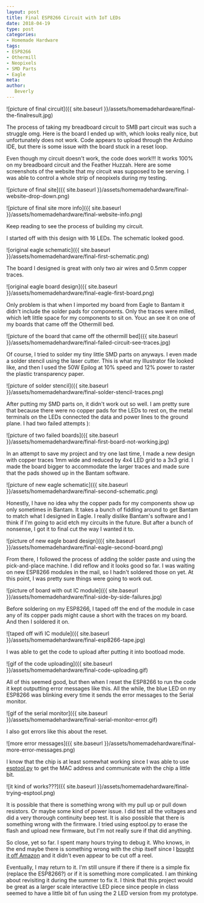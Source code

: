 ```yaml
---
layout: post
title: Final ESP8266 Circuit with IoT LEDs
date: 2018-04-19
type: post
categories:
- Homemade Hardware
tags:
- ESP8266
- Othermill
- Neopixels
- SMD Parts
- Eagle
meta:
author:
   Beverly
---
```

![picture of final circuit]({{ site.baseurl }}/assets/homemadehardware/final-the-finalresult.jpg)

The process of taking my breadboard circuit to SMB part circuit was such a struggle omg. Here is the board I ended up with, which looks really nice, but unfortunately does not work. Code appears to upload through the Arduino IDE, but there is some issue with the board stuck in a reset loop.

Even though my circuit doesn't work, the code does work!!! It works 100% on my breadboard circuit and the Feather Huzzah. Here are some screenshots of the website that my circuit was supposed to be serving. I was able to control a whole strip of neopixels during my testing. 

![picture of final site]({{ site.baseurl }}/assets/homemadehardware/final-website-drop-down.png)

![picture of final site more info]({{ site.baseurl }}/assets/homemadehardware/final-website-info.png)

Keep reading to see the process of building my circuit.

<!--more-->

I started off with this design with 16 LEDs. The schematic looked good.

![original eagle schematic]({{ site.baseurl }}/assets/homemadehardware/final-first-schematic.png)

The board I designed is great with only two air wires and 0.5mm copper traces.

![original eagle board design]({{ site.baseurl }}/assets/homemadehardware/final-eagle-first-board.png)

Only problem is that when I imported my board from Eagle to Bantam it didn't include the solder pads for components. Only the traces were milled, which left little space for my components to sit on. Youc an see it on one of my boards that came off the Othermill bed.

![picture of the board that came off the othermill bed]({{ site.baseurl }}/assets/homemadehardware/final-failed-circuit-see-traces.jpg)

Of course, I tried to solder my tiny little SMD parts on anyways. I even made a solder stencil using the laser cutter. This is what my Illustrator file looked like, and then I used the 50W Epilog at 10% speed and 12% power to raster the plastic transparency paper.

![picture of solder stencil]({{ site.baseurl }}/assets/homemadehardware/final-solder-stencil-traces.png)

 After putting my SMD parts on, it didn't work out so well. I am pretty sure that because there were no copper pads for the LEDs to rest on, the metal terminals on the LEDs connected the data and power lines to the ground plane. I had two failed attempts ):

![picture of two failed boards]({{ site.baseurl }}/assets/homemadehardware/final-first-board-not-working.jpg)

In an attempt to save my project and try one last time, I made a new design with copper traces 1mm wide and reduced by 4x4 LED grid to a 3x3 grid. I made the board bigger to accommodate the larger traces and made sure that the pads showed up in the Bantam software.

![picture of new eagle schematic]({{ site.baseurl }}/assets/homemadehardware/final-second-schematic.png)

Honestly, I have no idea why the copper pads for my components show up only sometimes in Bantam. It takes a bunch of fiddling around to get Bantam to match what I designed in Eagle. I really dislike Bantam's software and I think if I'm going to acid etch my circuits in the future. But after a bunch of nonsense, I got it to final cut the way I wanted it to.

![picture of new eagle board design]({{ site.baseurl }}/assets/homemadehardware/final-eagle-second-board.png)

From there, I followed the process of adding the solder paste and using the pick-and-place machine. I did reflow and it looks good so far. I was waiting on new ESP8266 modules in the mail, so I hadn't soldered those on yet. At this point, I was pretty sure things were going to work out.

![picture of board with out IC module]({{ site.baseurl }}/assets/homemadehardware/final-side-by-side-failures.jpg)

Before soldering on my ESP8266, I taped off the end of the module in case any of its copper pads might cause a short with the traces on my board. And then I soldered it on.

![taped off wifi IC module]({{ site.baseurl }}/assets/homemadehardware/final-esp8266-tape.jpg)

I was able to get the code to upload after putting it into bootload mode.

![gif of the code uploading]({{ site.baseurl }}/assets/homemadehardware/final-code-uploading.gif)

All of this seemed good, but then when I reset the ESP8266 to run the code it kept outputting error messages like this. All the while, the blue LED on my ESP8266 was blinking every time it sends the error messages to the Serial monitor.

![gif of the serial monitor]({{ site.baseurl }}/assets/homemadehardware/final-serial-monitor-error.gif)

I also got errors like this about the reset.

![more error messages]({{ site.baseurl }}/assets/homemadehardware/final-more-error-messages.png)

I know that the chip is at least somewhat working since I was able to use [esptool.py](https://github.com/espressif/esptool) to get the MAC address and communicate with the chip a little bit.

![it kind of works???]({{ site.baseurl }}/assets/homemadehardware/final-trying-esptool.png)

It is possible that there is something wrong with my pull up or pull down resistors. Or maybe some kind of power issue. I did test all the voltages and did a very thorough continuity beep test. It is also possible that there is something wrong with the firmware. I tried using esptool.py to erase the flash and upload new firmware, but I'm not really sure if that did anything.

So close, yet so far. I spent many hours trying to debug it. Who knows, in the end maybe there is something wrong with the chip itself since I [bought it off Amazon](https://www.amazon.com/gp/product/B01M4IOFIT/ref=oh_aui_detailpage_o00_s00?ie=UTF8&psc=1) and it didn't even appear to be cut off a reel.

Eventually, I may return to it. I'm still unsure if there if there is a simple fix (replace the ESP8266?) or if it is something more complicated. I am thinking about revisiting it during the summer to fix it. I think that this project would be great as a larger scale interactive LED piece since people in class seemed to have a little bit of fun using the 2 LED version from my prototype.
